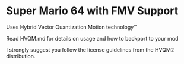 # Super Mario 64 with FMV Support

Uses Hybrid Vector Quantization Motion technology™

Read HVQM.md for details on usage and how to backport to your mod

I strongly suggest you follow the license guidelines from the HVQM2 distribution.
